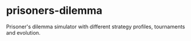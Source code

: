 # prisoners-dilemma
Prisoner's dilemma simulator with different strategy profiles, tournaments and evolution.
